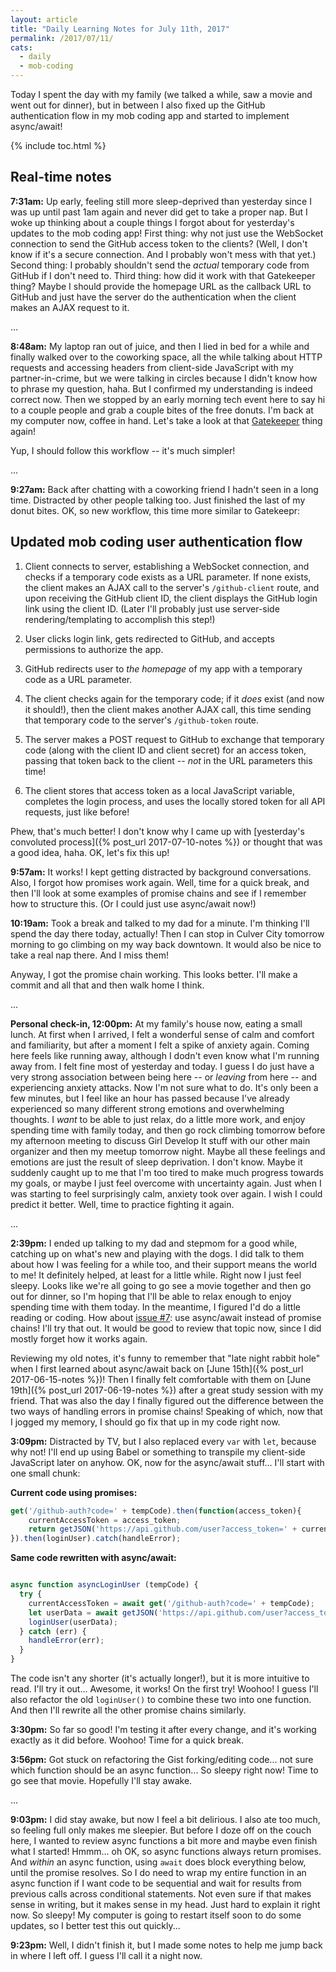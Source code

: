 ```yaml
---
layout: article
title: "Daily Learning Notes for July 11th, 2017"
permalink: /2017/07/11/
cats:
  - daily
  - mob-coding
---
```


Today I spent the day with my family (we talked a while, saw a movie and went out for dinner), but in between I also fixed up the GitHub authentication flow in my mob coding app and started to implement async/await!

{% include toc.html %}

## Real-time notes

**7:31am:** Up early, feeling still more sleep-deprived than yesterday since I was up until past 1am again and never did get to take a proper nap. But I woke up thinking about a couple things I forgot about for yesterday's updates to the mob coding app! First thing: why not just use the WebSocket connection to send the GitHub access token to the clients? (Well, I don't know if it's a secure connection. And I probably won't mess with that yet.) Second thing: I probably shouldn't send the *actual* temporary code from GitHub if I don't need to. Third thing: how did it work with that Gatekeeper thing? Maybe I should provide the homepage URL as the callback URL to GitHub and just have the server do the authentication when the client makes an AJAX request to it.

...

**8:48am:** My laptop ran out of juice, and then I lied in bed for a while and finally walked over to the coworking space, all the while talking about HTTP requests and accessing headers from client-side JavaScript with my partner-in-crime, but we were talking in circles because I didn't know how to phrase my question, haha. But I confirmed my understanding is indeed correct now. Then we stopped by an early morning tech event here to say hi to a couple people and grab a couple bites of the free donuts. I'm back at my computer now, coffee in hand. Let's take a look at that [Gatekeeper](https://github.com/prose/gatekeeper) thing again!

Yup, I should follow this workflow -- it's much simpler!

...

**9:27am:** Back after chatting with a coworking friend I hadn't seen in a long time. Distracted by other people talking too. Just finished the last of my donut bites. OK, so new workflow, this time more similar to Gatekeepr:

## Updated mob coding user authentication flow 

1. Client connects to server, establishing a WebSocket connection, and checks if a temporary code exists as a URL parameter. If none exists, the client makes an AJAX call to the server's `/github-client` route, and upon receiving the GitHub client ID, the client displays the GitHub login link using the client ID. (Later I'll probably just use server-side rendering/templating to accomplish this step!)

2. User clicks login link, gets redirected to GitHub, and accepts permissions to authorize the app.

3. GitHub redirects user to *the homepage* of my app with a temporary code as a URL parameter.

4. The client checks again for the temporary code; if it *does* exist (and now it should!), then the client makes another AJAX call, this time sending that temporary code to the server's `/github-token` route.

4. The server makes a POST request to GitHub to exchange that temporary code (along with the client ID and client secret) for an access token, passing that token back to the client -- *not* in the URL parameters this time!

5. The client stores that access token as a local JavaScript variable, completes the login process, and uses the locally stored token for all API requests, just like before!

Phew, that's much better! I don't know why I came up with [yesterday's convoluted process]({% post_url 2017-07-10-notes %}) or thought that was a good idea, haha. OK, let's fix this up!

**9:57am:** It works! I kept getting distracted by background conversations. Also, I forgot how promises work again. Well, time for a quick break, and then I'll look at some examples of promise chains and see if I remember how to structure this. (Or I could just use async/await now!)

**10:19am:** Took a break and talked to my dad for a minute. I'm thinking I'll spend the day there today, actually! Then I can stop in Culver City tomorrow morning to go climbing on my way back downtown. It would also be nice to take a real nap there. And I miss them!

Anyway, I got the promise chain working. This looks better. I'll make a commit and all that and then walk home I think.

...

**Personal check-in, 12:00pm:** At my family's house now, eating a small lunch. At first when I arrived, I felt a wonderful sense of calm and comfort and familiarity, but after a moment I felt a spike of anxiety again. Coming here feels like running away, although I dodn't even know what I'm running away from. I felt fine most of yesterday and today. I guess I do just have a very strong association between being here -- or *leaving* from here -- and experiencing anxiety attacks. Now I'm not sure what to do. It's only been a few minutes, but I feel like an hour has passed because I've already experienced so many different strong emotions and overwhelming thoughts. I *want* to be able to just relax, do a little more work, and enjoy spending time with family today, and then go rock climbing tomorrow before my afternoon meeting to discuss Girl Develop It stuff with our other main organizer and then my meetup tomorrow night. Maybe all these feelings and emotions are just the result of sleep deprivation. I don't know. Maybe it suddenly caught up to me that I'm too tired to make much progress towards my goals, or maybe I just feel overcome with uncertainty again. Just when I was starting to feel surprisingly calm, anxiety took over again. I wish I could predict it better. Well, time to practice fighting it again.

...

**2:39pm:** I ended up talking to my dad and stepmom for a good while, catching up on what's new and playing with the dogs. I did talk to them about how I was feeling for a while too, and their support means the world to me! It definitely helped, at least for a little while. Right now I just feel sleepy. Looks like we're all going to go see a movie together and then go out for dinner, so I'm hoping that I'll be able to relax enough to enjoy spending time with them today. In the meantime, I figured I'd do a little reading or coding. How about [issue #7](https://github.com/LearnTeachCode/mob-coding/issues/7): use async/await instead of promise chains! I'll try that out. It would be good to review that topic now, since I did mostly forget how it works again.

Reviewing my old notes, it's funny to remember that "late night rabbit hole" when I first learned about async/await back on [June 15th]({% post_url 2017-06-15-notes %})! Then I finally felt comfortable with them on [June 19th]({% post_url 2017-06-19-notes %}) after a great study session with my friend. That was also the day I finally figured out the difference between the two ways of handling errors in promise chains! Speaking of which, now that I jogged my memory, I should go fix that up in my code right now.

**3:09pm:** Distracted by TV, but I also replaced every `var` with `let`, because why not! I'll end up using Babel or something to transpile my client-side JavaScript later on anyhow. OK, now for the async/await stuff... I'll start with one small chunk:

**Current code using promises:**

```javascript
get('/github-auth?code=' + tempCode).then(function(access_token){
	currentAccessToken = access_token;
	return getJSON('https://api.github.com/user?access_token=' + currentAccessToken);
}).then(loginUser).catch(handleError);
```

**Same code rewritten with async/await:**

```javascript

async function asyncLoginUser (tempCode) {
  try {
    currentAccessToken = await get('/github-auth?code=' + tempCode);
    let userData = await getJSON('https://api.github.com/user?access_token=' + currentAccessToken);
    loginUser(userData);
  } catch (err) {
	handleError(err);
  }
}
```

The code isn't any shorter (it's actually longer!), but it is more intuitive to read. I'll try it out... Awesome, it works! On the first try! Woohoo! I guess I'll also refactor the old `loginUser()` to combine these two into one function. And then I'll rewrite all the other promise chains similarly.

**3:30pm:** So far so good! I'm testing it after every change, and it's working exactly as it did before. Woohoo! Time for a quick break.

**3:56pm:** Got stuck on refactoring the Gist forking/editing code... not sure which function should be an async function... So sleepy right now! Time to go see that movie. Hopefully I'll stay awake.

...

**9:03pm:** I did stay awake, but now I feel a bit delirious. I also ate too much, so feeling full only makes me sleepier. But before I doze off on the couch here, I wanted to review async functions a bit more and maybe even finish what I started! Hmmm... oh OK, so async functions always return promises. And *within* an async function, using `await` does block everything below, until the promise resolves. So I do need to wrap my entire function in an async function if I want code to be sequential and wait for results from previous calls across conditional statements. Not even sure if that makes sense in writing, but it makes sense in my head. Just hard to explain it right now. So sleepy! My computer is going to restart itself soon to do some updates, so I better test this out quickly...

**9:23pm:** Well, I didn't finish it, but I made some notes to help me jump back in where I left off. I guess I'll call it a night now.

